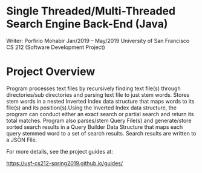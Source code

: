 

# Single Threaded/Multi-Threaded Search Engine Back-End (Java)

Writer: Porfirio Mohabir 
Jan/2019 – May/2019
University of San Francisco 
CS 212 (Software Development Project)

# Project Overview

Program processes text files by recursively finding text file(s) through directories/sub directories and parsing text file to just stem words. Stores stem words in a nested Inverted Index data structure that maps words to its file(s) and its position(s).Using the Inverted Index data structure, the program can conduct either an exact search or partial search and return its total matches. Program also parses/stem Query File(s) and generate/store sorted search results in a Query Builder Data Structure that maps each query stemmed word to a set of search results. Search results are written to a JSON File.

For more details, see the project guides at:

<https://usf-cs212-spring2019.github.io/guides/>